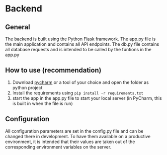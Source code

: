 # Backend
## General
The backend is built using the Python Flask framework. 
The app.py file is the main application and contains all API endpoints.
The db.py file contains all database requests and is intended to be called by the funtions in the app.py

## How to use (recommendation)
1. Download [pycharm](https://www.jetbrains.com/pycharm/) or a tool of your choice and open the folder as python project
2. Install the requirements using `pip install -r requirements.txt`
3. start the app in the app.py file to start your local server (in PyCharm, this is built in when the file is run)

## Configuration
All configuration parameters are set in the config.py file and can be changed there in development.
To have them available on a productive environment, it is intended that their values are taken out of the corresponding environment variables on the server.
